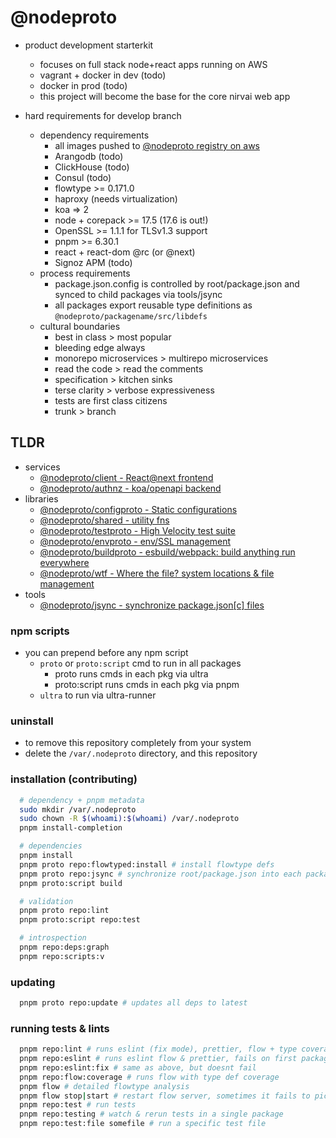 # @nodeproto

- product development starterkit
  - focuses on full stack node+react apps running on AWS
  - vagrant + docker in dev (todo)
  - docker in prod (todo)
  - this project will become the base for the core nirvai web app

- hard requirements for develop branch
  - dependency requirements
    - all images pushed to [@nodeproto registry on aws](https://gallery.ecr.aws/z0c3n4h5/nodeproto/apps)
    - Arangodb (todo)
    - ClickHouse (todo)
    - Consul (todo)
    - flowtype >= 0.171.0
    - haproxy (needs virtualization)
    - koa => 2
    - node + corepack >= 17.5 (17.6 is out!)
    - OpenSSL >= 1.1.1 for TLSv1.3 support
    - pnpm >= 6.30.1
    - react + react-dom @rc (or @next)
    - Signoz APM (todo)
  - process requirements
    - package.json.config is controlled  by root/package.json and synced to child packages via tools/jsync
    - all packages export reusable type definitions as `@nodeproto/packagename/src/libdefs`
  - cultural boundaries
    - best in class > most popular
    - bleeding edge always
    - monorepo microservices > multirepo microservices
    - read the code > read the comments
    - specification > kitchen sinks
    - terse clarity > verbose expressiveness
    - tests are first class citizens
    - trunk > branch

## TLDR


- services
  - [@nodeproto/client - React@next frontend](packages/apps/client/README.md)
  - [@nodeproto/authnz - koa/openapi backend](packages/apps/authnz/README.md)
- libraries
  - [@nodeproto/configproto - Static configurations](packages/libraries/configproto/README.md)
  - [@nodeproto/shared - utility fns](packages/libraries/shared/README.md)
  - [@nodeproto/testproto - High Velocity test suite](packages/libraries/testproto/README.md)
  - [@nodeproto/envproto - env/SSL management](packages/libraries/envproto/README.md)
  - [@nodeproto/buildproto - esbuild/webpack: build anything run everywhere](packages/libraries/buildproto/README.md)
  - [@nodeproto/wtf - Where the file? system locations & file management](packages/libraries/wtf/README.md)
- tools
  - [@nodeproto/jsync - synchronize package.json[c] files](packages/tools/jsync/README.md)

### npm scripts

- you can prepend before any npm script
  - `proto` or `proto:script` cmd to run in all packages
    - proto runs cmds in each pkg via ultra
    - proto:script runs cmds in each pkg via pnpm
  - `ultra` to run via ultra-runner

### uninstall

- to remove this repository completely from your system
- delete the `/var/.nodeproto` directory, and this repository

### installation (contributing)

```sh
  # dependency + pnpm metadata
  sudo mkdir /var/.nodeproto
  sudo chown -R $(whoami):$(whoami) /var/.nodeproto
  pnpm install-completion

  # dependencies
  pnpm install
  pnpm proto repo:flowtyped:install # install flowtype defs
  pnpm proto repo:jsync # synchronize root/package.json into each package/package.json
  pnpm proto:script build

  # validation
  pnpm proto repo:lint
  pnpm proto:script repo:test

  # introspection
  pnpm repo:deps:graph
  pnpm repo:scripts:v
```


### updating

```sh
  pnpm proto repo:update # updates all deps to latest
```

### running tests & lints

```sh
  pnpm repo:lint # runs eslint (fix mode), prettier, flow + type coverage
  pnpm repo:eslint # runs eslint flow & prettier, fails on first package with lint errs
  pnpm repo:eslint:fix # same as above, but doesnt fail
  pnpm repo:flow:coverage # runs flow with type def coverage
  pnpm flow # detailed flowtype analysis
  pnpm flow stop|start # restart flow server, sometimes it fails to pick up changes to deep external libdefs
  pnpm repo:test # run tests
  pnpm repo:testing # watch & rerun tests in a single package
  pnpm repo:test:file somefile # run a specific test file

```
